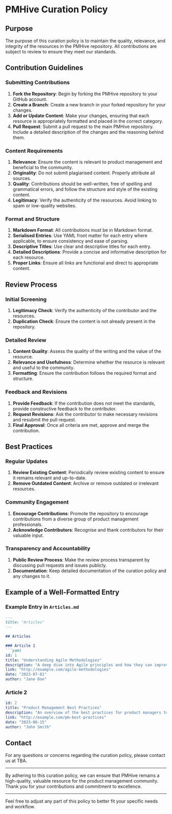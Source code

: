 # PMHive Curation Policy

## Purpose
The purpose of this curation policy is to maintain the quality, relevance, and integrity of the resources in the PMHive repository. All contributions are subject to review to ensure they meet our standards.

## Contribution Guidelines

### Submitting Contributions
1. **Fork the Repository**: Begin by forking the PMHive repository to your GitHub account.
2. **Create a Branch**: Create a new branch in your forked repository for your changes.
3. **Add or Update Content**: Make your changes, ensuring that each resource is appropriately formatted and placed in the correct category.
4. **Pull Request**: Submit a pull request to the main PMHive repository. Include a detailed description of the changes and the reasoning behind them.

### Content Requirements
1. **Relevance**: Ensure the content is relevant to product management and beneficial to the community.
2. **Originality**: Do not submit plagiarised content. Properly attribute all sources.
3. **Quality**: Contributions should be well-written, free of spelling and grammatical errors, and follow the structure and style of the existing content.
4. **Legitimacy**: Verify the authenticity of the resources. Avoid linking to spam or low-quality websites.

### Format and Structure
1. **Markdown Format**: All contributions must be in Markdown format.
2. **Serialised Entries**: Use YAML front matter for each entry where applicable, to ensure consistency and ease of parsing.
3. **Descriptive Titles**: Use clear and descriptive titles for each entry.
4. **Detailed Descriptions**: Provide a concise and informative description for each resource.
5. **Proper Links**: Ensure all links are functional and direct to appropriate content.

## Review Process

### Initial Screening
1. **Legitimacy Check**: Verify the authenticity of the contributor and the resources.
2. **Duplication Check**: Ensure the content is not already present in the repository.

### Detailed Review
1. **Content Quality**: Assess the quality of the writing and the value of the resource.
2. **Relevance and Usefulness**: Determine whether the resource is relevant and useful to the community.
3. **Formatting**: Ensure the contribution follows the required format and structure.

### Feedback and Revisions
1. **Provide Feedback**: If the contribution does not meet the standards, provide constructive feedback to the contributor.
2. **Request Revisions**: Ask the contributor to make necessary revisions and resubmit the pull request.
3. **Final Approval**: Once all criteria are met, approve and merge the contribution.

## Best Practices

### Regular Updates
1. **Review Existing Content**: Periodically review existing content to ensure it remains relevant and up-to-date.
2. **Remove Outdated Content**: Archive or remove outdated or irrelevant resources.

### Community Engagement
1. **Encourage Contributions**: Promote the repository to encourage contributions from a diverse group of product management professionals.
2. **Acknowledge Contributors**: Recognise and thank contributors for their valuable input.

### Transparency and Accountability
1. **Public Review Process**: Make the review process transparent by discussing pull requests and issues publicly.
2. **Documentation**: Keep detailed documentation of the curation policy and any changes to it.

## Example of a Well-Formatted Entry

### Example Entry in `Articles.md`
```markdown
---
title: "Articles"
---

## Articles

### Article 1
```yaml
id: 1
title: "Understanding Agile Methodologies"
description: "A deep dive into Agile principles and how they can improve your product development process."
link: "http://example.com/agile-methodologies"
date: "2023-07-01"
author: "Jane Doe"
```

### Article 2
```yaml
id: 2
title: "Product Management Best Practices"
description: "An overview of the best practices for product managers to excel in their roles."
link: "http://example.com/pm-best-practices"
date: "2023-06-15"
author: "John Smith"
```

## Contact
For any questions or concerns regarding the curation policy, please contact us at TBA.

---

By adhering to this curation policy, we can ensure that PMHive remains a high-quality, valuable resource for the product management community. Thank you for your contributions and commitment to excellence.

---

Feel free to adjust any part of this policy to better fit your specific needs and workflow.